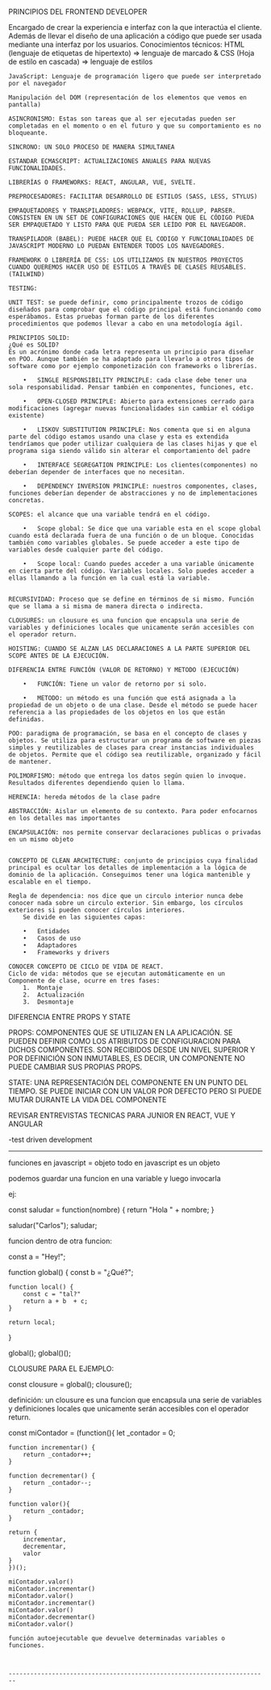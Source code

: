 PRINCIPIOS DEL FRONTEND DEVELOPER

Encargado de crear la experiencia e interfaz con la que interactúa el cliente. Además de llevar el diseño de una aplicación a código que puede ser usada mediante una interfaz por los usuarios.
    Conocimientos técnicos:
    HTML (lenguaje de etiquetas de hipertexto) => lenguaje de marcado & CSS (Hoja de estilo en cascada) => lenguaje de estilos

    JavaScript: Lenguaje de programación ligero que puede ser interpretado por el navegador

    Manipulación del DOM (representación de los elementos que vemos en pantalla)

    ASINCRONISMO: Estas son tareas que al ser ejecutadas pueden ser completadas en el momento o en el futuro y que su comportamiento es no bloqueante.

    SINCRONO: UN SOLO PROCESO DE MANERA SIMULTANEA 

    ESTANDAR ECMASCRIPT: ACTUALIZACIONES ANUALES PARA NUEVAS FUNCIONALIDADES.

    LIBRERÍAS O FRAMEWORKS: REACT, ANGULAR, VUE, SVELTE.

    PREPROCESADORES: FACILITAR DESARROLLO DE ESTILOS (SASS, LESS, STYLUS)

    EMPAQUETADORES Y TRANSPILADORES: WEBPACK, VITE, ROLLUP, PARSER. CONSISTEN EN UN SET DE CONFIGURACIONES QUE HACEN QUE EL CÓDIGO PUEDA SER EMPAQUETADO Y LISTO PARA QUE PUEDA SER LEÍDO POR EL NAVEGADOR.

    TRANSPILADOR (BABEL): PUEDE HACER QUE EL CODIGO Y FUNCIONALIDADES DE JAVASCRIPT MODERNO LO PUEDAN ENTENDER TODOS LOS NAVEGADORES.

    FRAMEWORK O LIBRERÍA DE CSS: LOS UTILIZAMOS EN NUESTROS PROYECTOS CUANDO QUEREMOS HACER USO DE ESTILOS A TRAVÉS DE CLASES REUSABLES. (TAILWIND)

    TESTING:
    
    UNIT TEST: se puede definir, como principalmente trozos de código diseñados para comprobar que el código principal está funcionando como esperábamos. Estas pruebas forman parte de los diferentes procedimientos que podemos llevar a cabo en una metodología ágil.

    PRINCIPIOS SOLID:
    ¿Qué es SOLID? 
    Es un acrónimo donde cada letra representa un principio para diseñar en POO. Aunque también se ha adaptado para llevarlo a otros tipos de software como por ejemplo componetización con frameworks o librerías. 

        •	SINGLE RESPONSIBILITY PRINCIPLE: cada clase debe tener una sola responsabilidad. Pensar también en componentes, funciones, etc. 

        •	OPEN-CLOSED PRINCIPLE: Abierto para extensiones cerrado para modificaciones (agregar nuevas funcionalidades sin cambiar el código existente)

        •	LISKOV SUBSTITUTION PRINCIPLE: Nos comenta que si en alguna parte del código estamos usando una clase y esta es extendida tendríamos que poder utilizar cualquiera de las clases hijas y que el programa siga siendo válido sin alterar el comportamiento del padre

        •	INTERFACE SEGREGATION PRINCIPLE: Los clientes(componentes) no deberían depender de interfaces que no necesitan.

        •	DEPENDENCY INVERSION PRINCIPLE: nuestros componentes, clases, funciones deberían depender de abstracciones y no de implementaciones concretas.

    SCOPES: el alcance que una variable tendrá en el código.

        •	Scope global: Se dice que una variable esta en el scope global cuando está declarada fuera de una función o de un bloque. Conocidas también como variables globales. Se puede acceder a este tipo de variables desde cualquier parte del código.

        •	Scope local: Cuando puedes acceder a una variable únicamente en cierta parte del código. Variables locales. Solo puedes acceder a ellas llamando a la función en la cual está la variable.
        

    RECURSIVIDAD: Proceso que se define en términos de si mismo. Función que se llama a si misma de manera directa o indirecta.

    CLOUSURES: un clousure es una funcion que encapsula una serie de variables y definiciones locales que unicamente serán accesibles con el operador return.

    HOISTING: CUANDO SE ALZAN LAS DECLARACIONES A LA PARTE SUPERIOR DEL SCOPE ANTES DE LA EJECUCIÓN.

    DIFERENCIA ENTRE FUNCIÓN (VALOR DE RETORNO) Y METODO (EJECUCIÓN)

        •	FUNCIÓN: Tiene un valor de retorno por si solo. 

        •	METODO: un método es una función que está asignada a la propiedad de un objeto o de una clase. Desde el método se puede hacer referencia a las propiedades de los objetos en los que están definidas.

    POO: paradigma de programación, se basa en el concepto de clases y objetos. Se utiliza para estructurar un programa de software en piezas simples y reutilizables de clases para crear instancias individuales de objetos. Permite que el código sea reutilizable, organizado y fácil de mantener.

    POLIMORFISMO: método que entrega los datos según quien lo invoque. Resultados diferentes dependiendo quien lo llama.

    HERENCIA: hereda métodos de la clase padre

    ABSTRACCIÓN: Aislar un elemento de su contexto. Para poder enfocarnos en los detalles mas importantes

    ENCAPSULACIÓN: nos permite conservar declaraciones publicas o privadas en un mismo objeto


    CONCEPTO DE CLEAN ARCHITECTURE: conjunto de principios cuya finalidad principal es ocultar los detalles de implementación a la lógica de dominio de la aplicación. Conseguimos tener una lógica mantenible y escalable en el tiempo.

    Regla de dependencia: nos dice que un circulo interior nunca debe conocer nada sobre un circulo exterior. Sin embargo, los círculos exteriores si pueden conocer círculos interiores.
        Se divide en las siguientes capas: 

        •	Entidades
        •	Casos de uso
        •	Adaptadores
        •	Frameworks y drivers

    CONOCER CONCEPTO DE CICLO DE VIDA DE REACT.
    Ciclo de vida: métodos que se ejecutan automáticamente en un Componente de clase, ocurre en tres fases: 
        1.	Montaje
        2.	Actualización
        3.	Desmontaje

DIFERENCIA ENTRE PROPS Y STATE

PROPS: COMPONENTES QUE SE UTILIZAN EN LA APLICACIÓN. SE PUEDEN DEFINIR COMO LOS ATRIBUTOS DE CONFIGURACION PARA DICHOS COMPONENTES. SON RECIBIDOS DESDE UN NIVEL SUPERIOR Y POR DEFINICIÓN SON INMUTABLES, ES DECIR, UN COMPONENTE NO PUEDE CAMBIAR SUS PROPIAS PROPS.

STATE: UNA REPRESENTACIÓN DEL COMPONENTE EN UN PUNTO DEL TIEMPO. SE PUEDE INICIAR CON UN VALOR POR DEFECTO PERO SI PUEDE MUTAR DURANTE LA VIDA DEL COMPONENTE


        
REVISAR ENTREVISTAS TECNICAS PARA JUNIOR EN REACT, VUE Y ANGULAR

-test driven development

----------------------------------------------------------------------
funciones en javascript = objeto
todo en javascript es un objeto

podemos guardar una funcion en una variable y luego invocarla

ej: 

const saludar = function(nombre) {
    return "Hola " + nombre;
}

saludar("Carlos");
saludar;

funcion dentro de otra funcion: 

const a = "Hey!";

function global() {
    const b = "¿Qué?";

    function local() {
        const c = "tal?"
        return a + b  + c;
    } 

    return local;
}

global();
global()();

CLOUSURE PARA EL EJEMPLO:

const clousure = global();
clousure();

definición: un clousure es una funcion que encapsula una serie de variables y definiciones locales que unicamente serán accesibles con el operador return.

const miContador = (function(){
    let _contador = 0;

    function incrementar() {
        return _contador++;
    }

    function decrementar() {
        return _contador--;
    }

    function valor(){
        return _contador;
    }

    return {
        incrementar,
        decrementar,
        valor
    }
    })();

    miContador.valor()
    miContador.incrementar()
    miContador.valor()
    miContador.incrementar()
    miContador.valor()
    miContador.decrementar()
    miContador.valor()

    función autoejecutable que devuelve determinadas variables o funciones.



    ------------------------------------------------------------------------